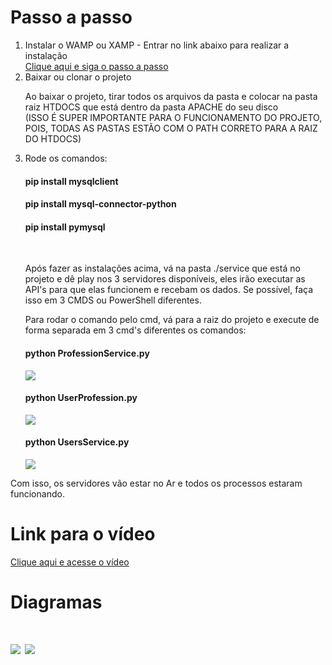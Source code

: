 <h1>Passo a passo</h1>
<ol>
  <li>Instalar o WAMP ou XAMP - Entrar no link abaixo para realizar a instalação</li>
  <a href="https://blog.templatetoaster.com/how-to-install-wamp/">Clique aqui e siga o passo a passo</a>
  <li>Baixar ou clonar o projeto</li>
  <p>Ao baixar o projeto, tirar todos os arquivos da pasta e colocar na pasta raiz HTDOCS que está dentro da pasta APACHE do seu disco <br> (ISSO É SUPER IMPORTANTE PARA O FUNCIONAMENTO DO PROJETO, POIS, TODAS AS PASTAS ESTÃO COM O PATH CORRETO PARA A RAIZ DO HTDOCS)</p>
  <li>Rode os comandos:</li>
  <h4>pip install mysqlclient</h4>
  <h4>pip install mysql-connector-python</h4>
  <h4>pip install pymysql</h4>
  
  <br>
  <p>Após fazer as instalações acima, vá na pasta ./service que está no projeto e dê play nos 3 servidores disponíveis, eles irão executar as API's 
  para que elas funcionem e recebam os dados. Se possível, faça isso em 3 CMDS ou PowerShell diferentes.</p>
  <p>Para rodar o comando pelo cmd, vá para a raiz do projeto e execute de forma separada em 3 cmd's diferentes os comandos: </p>
  <h4>python ProfessionService.py</h4>
  <img style="max-width: 100%" src="https://imgur.com/lFLpzV4.jpg"/>
  <h4>python UserProfession.py</h4>
  <img style="max-width: 100%" src="https://imgur.com/tcpdKpn.jpg"/>
  <h4>python UsersService.py</h4>
  <img style="max-width: 100%" src="https://imgur.com/UfKCnUM.jpg"/>
</ol>
<p>Com isso, os servidores vão estar no Ar e todos os processos estaram funcionando.</p>

<h1>Link para o vídeo</h1>
<a href="https://www.youtube.com/watch?v=gVrWpKsL4do&ab_channel=MateusPaulo">Clique aqui e acesse o vídeo</a>

<h1>Diagramas<h1>
<img style="max-width: 100%" src="https://imgur.com/X0Rewkk.jpg"/>
<img style="max-width: 100%" src="https://imgur.com/fw73tmL.jpg"/>


